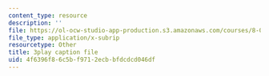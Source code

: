 ```yaml
---
content_type: resource
description: ''
file: https://ol-ocw-studio-app-production.s3.amazonaws.com/courses/8-04-quantum-physics-i-spring-2016/4f6396f86c5bf9712ecbbfdcdcd046df_NXPvXI603RA.srt
file_type: application/x-subrip
resourcetype: Other
title: 3play caption file
uid: 4f6396f8-6c5b-f971-2ecb-bfdcdcd046df
---
```

